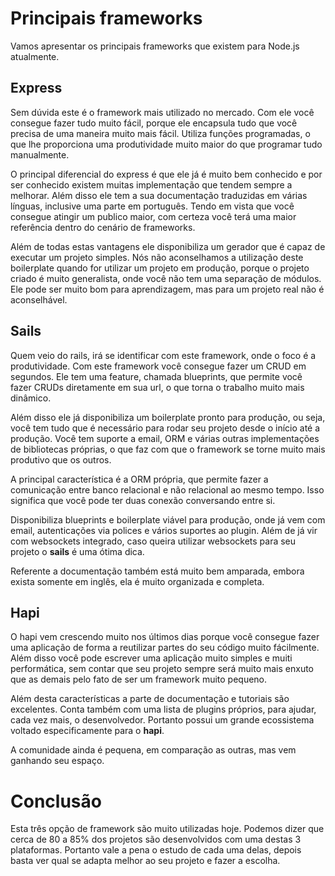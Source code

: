 # Principais frameworks

Vamos apresentar os principais frameworks que existem para Node.js atualmente.

## Express

Sem dúvida este é o framework mais utilizado no mercado. Com ele você consegue fazer tudo muito fácil, porque ele encapsula tudo que você precisa de uma maneira muito mais fácil. Utiliza funções programadas, o que lhe proporciona uma produtividade muito maior do que programar tudo manualmente.

O principal diferencial do express é que ele já é muito bem conhecido e por ser conhecido existem muitas implementação que tendem sempre a melhorar. Além disso ele tem a sua documentação traduzidas em várias línguas, inclusive uma parte em português. Tendo em vista que você consegue atingir um publico maior, com certeza você terá uma maior referência dentro do cenário de frameworks.

Além de todas estas vantagens ele disponibiliza um gerador que é capaz de executar um projeto simples. Nós não aconselhamos a utilização deste boilerplate quando for utilizar um projeto em produção, porque o projeto criado é muito generalista, onde você não tem uma separação de módulos. Ele pode ser muito bom para aprendizagem, mas para um projeto real não é aconselhável.

## Sails

Quem veio do rails, irá se identificar com este framework, onde o foco é a produtividade. Com este framework você consegue fazer um CRUD em segundos. Ele tem uma feature, chamada blueprints, que permite você fazer CRUDs diretamente em sua url, o que torna o trabalho muito mais dinâmico.

Além disso ele já disponibiliza um boilerplate pronto para produção, ou seja, você tem tudo que é necessário para rodar seu projeto desde o início até a produção. Você tem suporte a email, ORM e várias outras implementações de bibliotecas próprias, o que faz com que o framework se torne muito mais produtivo que os outros.

A principal característica é a ORM própria, que permite fazer a comunicação entre banco relacional e não relacional ao mesmo tempo. Isso significa que você pode ter duas conexão conversando entre si.

Disponibiliza blueprints e boilerplate viável para produção, onde já vem com email, autenticações via polices e vários suportes ao plugin. Além de já vir com websockets integrado, caso queira utilizar websockets para seu projeto o **sails** é uma ótima dica.

Referente a documentação também está muito bem amparada, embora exista somente em inglês, ela é muito organizada e completa.

## Hapi

O hapi vem crescendo muito nos últimos dias porque você consegue fazer uma aplicação de forma a reutilizar partes do seu código muito fácilmente. Além disso você pode escrever uma aplicação muito simples e muiti performática, sem contar que seu projeto sempre será muito mais enxuto que as demais pelo fato de ser um framework muito pequeno.

Além desta características a parte de documentação e tutoriais são excelentes. Conta também com uma lista de plugins próprios, para ajudar, cada vez mais, o desenvolvedor. Portanto possui um grande ecossistema voltado especificamente para o **hapi**.

A comunidade ainda é pequena, em comparação as outras, mas vem ganhando seu espaço.

# Conclusão

Esta três opção de framework são muito utilizadas hoje. Podemos dizer que cerca de 80 a 85% dos projetos são desenvolvidos com uma destas 3 plataformas. Portanto vale a pena o estudo de cada uma delas, depois basta ver qual se adapta melhor ao seu projeto e fazer a escolha.
